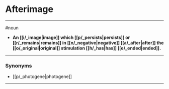 # Afterimage
---
#noun
- **An [[i/_image|image]] which [[p/_persists|persists]] or [[r/_remains|remains]] in [[n/_negative|negative]] [[a/_after|after]] the [[o/_original|original]] stimulation [[h/_has|has]] [[e/_ended|ended]].**
---
### Synonyms
- [[p/_photogene|photogene]]
---

